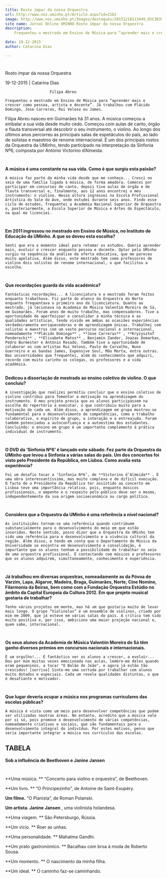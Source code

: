 ```yaml
---
title: Rosto ímpar da nossa Orquestra
url: http://www.nos.uminho.pt/Article.aspx?id=2162
image: http://www.nos.uminho.pt/Images/destaques/20151218113449_DSC3835copy.jpg
site name: Jornal Online UMINHO Rosto ímpar da nossa Orquestra
description: 
	Frequentou o mestrado em Ensino de Música para “aprender mais e crescer como pessoa, artista e docente”. Já trabalhou com Plácido Domingo, Jose Carreras, Rui Veloso ou James.

date: 19-12-2015
author: Catarina Dias

---
```


# 

Rosto ímpar da nossa Orquestra

19-12-2015 | Catarina Dias

                        Filipa Abreu

	Frequentou o mestrado em Ensino de Música para “aprender mais e crescer como pessoa, artista e docente”. Já trabalhou com Plácido Domingo, Jose Carreras, Rui Veloso ou James.

Filipa Abreu nasceu em Guimarães há 31 anos. A música começou a embalar a sua vida desde muito cedo. Começou com aulas de canto, órgão e flauta transversal até descobrir o seu instrumento, o violino. Ao longo dos últimos anos percorreu as principais salas de espetáculos do país, ao lado de solistas e maestros de renome internacional. É um dos principais rostos da Orquestra da UMinho, tendo participado na interpretação da Sinfonia Nº6, composta por António Victorino d’Almeida.

	 

**A música é uma constante na sua vida. Como é que surgiu esta paixão?** 

	A música faz parte da minha vida desde que me conheço... Cresci no seio de uma família ligada à música, de forma amadora. Comecei por participar em concursos de canto, depois tive aulas de órgão e de flauta transversal e, finalmente, aos 12 anos encontrei o meu instrumento: o violino. Nessa altura ingressei na Escola Profissional Artística do Vale do Ave, onde estudei durante seis anos. Findo esse ciclo de estudos, frequentei a Academia Nacional Superior de Orquestra e, posteriormente, a Escola Superior de Música e Artes do Espectáculo, na qual me licenciei.

	 

**Em 2011 ingressou no mestrado em Ensino de Música, no Instituto de Educação da UMinho. A que se deveu esta escolha?** 

	Senti que era o momento ideal para retomar os estudos. Queria aprender mais, evoluir e crescer enquanto pessoa e docente. Optar pela UMinho surgiu na sequência da análise da oferta educativa, que me pareceu muito apelativa. Além disso, este mestrado tem como professores de violino dois solistas de renome internacional, o que facilitou a escolha.

	 

**Que recordações guarda da vida académica?** 

	Fantásticas recordações... A licenciatura e o mestrado foram feitos enquanto trabalhava. Fiz parte do elenco da Orquestra do Norte enquanto frequentava o primeiro ano da licenciatura. Quanto ao mestrado, já lecionava na Academia de Música Valentim Moreira de Sá, em Guimarães. Foram anos de muito trabalho, mas compensadores. Tive a oportunidade de aperfeiçoar e consolidar a minha técnica e as qualidades artísticas, tendo vivido em ambas as ocasiões experiências verdadeiramente enriquecedoras e de aprendizagem únicas. Trabalhei com solistas e maestros com um vasto percurso nacional e internacional, nomeadamente **Plácido Domingo** , **Jose Carreras** , **Kryzysztof Penderecki** , **Elisabete Matos** , Benjamin Zander, Joazas Domarkas, Pedro Burmester e António Rosado. Também tive a oportunidade de colaborar os com artistas Rui Veloso, Paulo de Carvalho, Nuno Guerreiro e as bandas James, Expensive Soul, Mão Morta, entre outras. Nas universidades que frequentei, além do conhecimento que adquiri, recordo com muito carinho os colegas, os professores e a vida académica.
	 

**Dedicou a dissertação de mestrado ao ensino coletivo de violino. O que concluiu?** 

	A investigação que realizei permitiu concluir que o ensino coletivo de violino contribui para fomentar a motivação na aprendizagem do instrumento. O meu projeto previa que os alunos participassem na escolha do repertório a executar, o que contribuiu muito para a motivação de cada um. Além disso, a aprendizagem em grupo mostrou-se fundamental para o desenvolvimento de competências, como o trabalho colaborativo, o espírito de grupo, a interação e a entreajuda. Foram também potenciadas a autoconfiança e a autoestima dos estudantes. Concluindo: o ensino em grupo é um importante complemento à prática individual de instrumento. 

	 

**O DVD da ‘Sinfonia Nº6’ é lançado este sábado. Fez parte da Orquestra da UMinho que levou a Sinfonia a várias salas do país. Um dos concertos foi visto pelo Presidente da República, em Lisboa. Como avalia esta experiência?** 

	Foi um desafio tocar a ‘Sinfonia Nº6’, de **Victorino d’Almeida** . É uma obra interessantíssima, mas muito complexa e de difícil execução. O facto de o Presidente da República ter assistido ao concerto em Lisboa teve uma importância relativa, pois, enquanto músicos profissionais, o empenho e o respeito pelo público deve ser o mesmo, independentemente da sua origem socioeconómica ou cargo político.

	 

**Considera que a Orquestra da UMinho é uma referência a nível nacional?** 

	As instituições tornam-se uma referência quando contribuem substancialmente para o desenvolvimento do meio em que estão inseridas. Neste sentido, posso dizer que a Orquestra da UMinho tem sido uma referência para o desenvolvimento e a vivência cultural da região. Além disso, e tendo em conta que o Departamento de Música da Universidade se encontra em desenvolvimento e consolidação, é importante que os alunos tenham a possibilidade de trabalhar no seio de uma orquestra profissional. É contactando com músicos e professores que os alunos adquirem, simultaneamente, conhecimento e experiência.

	 

**Já trabalhou em diversas orquestras, nomeadamente as da Póvoa de Varzim, Lapa, Algarve, Madeira, Braga, Guimarães, Norte, Cine Nomine, Filarmonia da Beiras, bem como com a Fundação Orquestra Estúdio no âmbito da Capital Europeia da Cultura 2012. Em que projeto musical gostaria de trabalhar?** 

	Tenho vários projetos em mente, mas há um que gostaria muito de levar mais longe. O grupo “Violinolas” é um ensemble de violinos, criado por mim em 2009, que já esteve em várias salas do país. A crítica tem sido muito positiva e, por isso, ambiciono uma maior projeção nacional e, quem sabe, internacional.

	 

**Os seus alunos da Academia de Música Valentim Moreira de Sá têm ganho diversos prémios em concursos nacionais e internacionais.** 

	É um orgulho!... É fantástico ver os alunos a crescer, a evoluir... Dou por mim muitas vezes emocionada nas aulas, lembro-me deles quando eram pequeninos, a tocar "O Balão do João", e agora já estão tão crescidos! [sorriso] Sinto-me uma sortuda por trabalhar com alunos muito dotados e especiais. Cada um revela qualidades distintas, o que é desafiante e motivador.

	 

**Que lugar deveria ocupar a música nos programas curriculares das escolas públicas?** 

	A música é vista como um meio para desenvolver competências que podem ser utilizadas noutras áreas. No entanto, acredito que a música vale por si só, pois promove o desenvolvimento de várias competências, nomeadamente criativas e sociais, que são fundamentais para o desenvolvimento integral do indivíduo. Por estes motivos, penso que seria importante integrar a música nos currículos das escolas.

## TABELA

**Sob a influência de Beethoven e Janine Jansen** 

						 

**Uma música. ** “Concerto para violino e orquestra”, de Beethoven.

**Um livro. ** “O Principezinho”, de Antoine de Saint-Exupéry.

**Um filme.**  “O Pianista”, de Roman Polanski.

**Um artista. Janine Jansen** , uma violinista holandesa.

**Uma viagem. ** São Petersburgo, Rússia.

**Um vício. ** Roer as unhas.

**Uma personalidade. ** Mahatma Gandhi.

**Um prato gastronómico. ** Bacalhau com broa à moda de Roberto Sousa.

**Um momento. ** O nascimento da minha filha.

**Um ideal. ** O caminho faz-se caminhando.
						 

